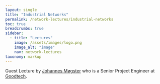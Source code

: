 ```yaml
---
layout: single
title: "Industrial Networks"
permalink: /network-lectures/industrial-networks
toc: true
breadcrumbs: true
sidebar:
  - title: "Lectures"
    image: /assets/images/logo.png
    image_alt: "image"
    nav: network-lectures
taxonomy: markup
---
```


Guest Lecture by [Johannes Møgster](https://no.linkedin.com/in/mogsterj) who is a Senior Project Engineer at [Goodtech](https://goodtech.no/).

<!-- Netacad course on industrial networking (Industrial Networking Essentials) -->

